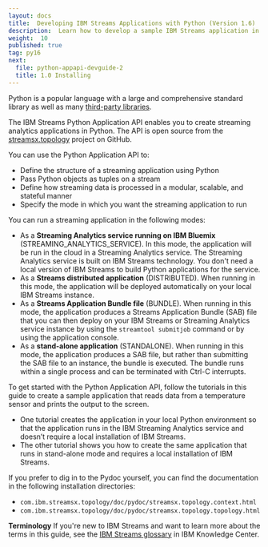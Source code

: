 ```yaml
---
layout: docs
title:  Developing IBM Streams Applications with Python (Version 1.6)
description:  Learn how to develop a sample IBM Streams application in Python by using the the Python Application API in the Topology Toolkit
weight:  10
published: true
tag: py16
next:
  file: python-appapi-devguide-2
  title: 1.0 Installing
---
```


Python is a popular language with a large and comprehensive standard library as well as many [third-party libraries](https://pypi.python.org). 

The IBM Streams Python Application API enables you to create streaming analytics applications in Python. The API is open source from the [streamsx.topology](http://ibmstreams.github.io/streamsx.topology/) project on GitHub.

You can use the Python Application API to:

* Define the structure of a streaming application using Python
* Pass Python objects as tuples on a stream
* Define how streaming data is processed in a modular, scalable, and stateful manner
* Specify the mode in which you want the streaming application to run

You can run a streaming application in the following modes:

* As a **Streaming Analytics service running on IBM Bluemix** (STREAMING_ANALYTICS_SERVICE). In this mode, the application will be run in the cloud in a Streaming Analytics service. The Streaming Analytics service is built on IBM Streams technology. You don't need a local version of IBM Streams to build Python applications for the service.
* As a **Streams distributed application** (DISTRIBUTED). When running in this mode, the application will be deployed automatically on your local IBM Streams instance.
* As a **Streams Application Bundle file** (BUNDLE). When running in this mode, the application produces a Streams Application Bundle (SAB) file that you can then deploy on your IBM Streams or Streaming Analytics service instance by using the `streamtool submitjob` command or by using the application console.
* As a **stand-alone application** (STANDALONE).  When running in this mode, the application produces a SAB file, but rather than submitting the SAB file to an instance, the bundle is executed. The bundle runs within a single process and can be terminated with Ctrl-C interrupts.

To get started with the Python Application API, follow the tutorials in this guide to create a sample application that reads data from a temperature sensor and prints the output to the screen. 
* One tutorial creates the application in your local Python environment so that the application runs in the IBM Streaming Analytics service and doesn’t require a local installation of IBM Streams. 
* The other tutorial shows you how to create the same application that runs in stand-alone mode and requires a local installation of IBM Streams.

If you prefer to dig in to the Pydoc yourself, you can find the documentation in the following installation directories:

* `com.ibm.streamsx.topology/doc/pydoc/streamsx.topology.context.html`
* `com.ibm.streamsx.topology/doc/pydoc/streamsx.topology.topology.html`


**Terminology**
If you're new to IBM Streams and want to learn more about the terms in this guide, see the [IBM Streams glossary](http://www.ibm.com/support/knowledgecenter/SSCRJU_4.2.0/com.ibm.streams.glossary.doc/doc/glossary_streams.html) in IBM Knowledge Center.
